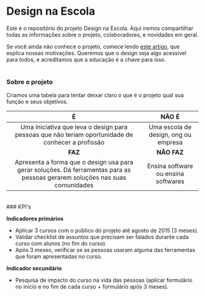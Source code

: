 Design na Escola
====

Este é o repositório do projeto Design na Escola. Aqui iremos compartilhar todas as informações sobre o projeto, colaboradores, e novidades em geral. 

Se você ainda não conhece o projeto, comece lendo [este artigo](https://medium.com/design-na-escola/design-%C3%A9-uma-profiss%C3%A3o-elitizada-como-mudar-isso-8b3c1eda8d07), que explica nossas motivações. Queremos que o design seja algo acessível para todos, e acreditamos que a educação é a chave para isso.
<br />
<br />
### Sobre o projeto
Criamos uma tabela para tentar deixar claro o que é o projeto qual sua função e seus objetivos. 
<br />

|                                                               É                                                               |                 NÃO É                |
|:-----------------------------------------------------------------------------------------------------------------------------:|:------------------------------------:|
| Uma iniciativa que leva o design para pessoas que não teriam oportunidade de conhecer a profissão                             | Uma escola de design, ong ou empresa |
|                                                              **FAZ**                                                              |                **NÃO FAZ**               |
| Apresenta a forma que o design usa para gerar soluções.  Dá ferramentas para as pessoas gerarem soluções nas suas comunidades | Ensina software ou ensina softwares  |
<br />
### KPI's 

**Indicadores primários**
- Aplicar 3 cursos com o público do projeto até agosto de 2015 (3 meses).
- Validar checklist de assuntos que precisam ser falados durante cada curso com alunos (no fim do curso).
- Após 3 meses, verificar se as pessoas usaram alguma das ferramentas que foram apresentadas no curso.

**Indicador secundário**
- Pesquisa de impacto do curso na vida das pessoas (aplicar formulário no início e no fim de cada curso + formulário após 3 meses).

